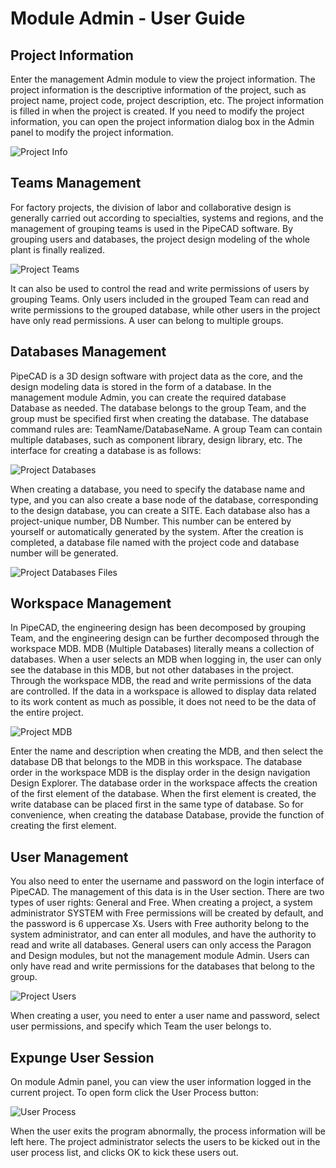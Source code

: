 # Module Admin - User Guide

## Project Information
Enter the management Admin module to view the project information. The project information is the descriptive information of the project, such as project name, project code, project description, etc. The project information is filled in when the project is created. If you need to modify the project information, you can open the project information dialog box in the Admin panel to modify the project information. 

![Project Info](../../images/admin/project_info_en.png)

## Teams Management
For factory projects, the division of labor and collaborative design is generally carried out according to specialties, systems and regions, and the management of grouping teams is used in the PipeCAD software. By grouping users and databases, the project design modeling of the whole plant is finally realized. 

![Project Teams](../../images/admin/project_team_en.png)

It can also be used to control the read and write permissions of users by grouping Teams. Only users included in the grouped Team can read and write permissions to the grouped database, while other users in the project have only read permissions. A user can belong to multiple groups. 

## Databases Management
PipeCAD is a 3D design software with project data as the core, and the design modeling data is stored in the form of a database. In the management module Admin, you can create the required database Database as needed. The database belongs to the group Team, and the group must be specified first when creating the database. The database command rules are: TeamName/DatabaseName. A group Team can contain multiple databases, such as component library, design library, etc. The interface for creating a database is as follows: 

![Project Databases](../../images/admin/project_db_en.png)

When creating a database, you need to specify the database name and type, and you can also create a base node of the database, corresponding to the design database, you can create a SITE. Each database also has a project-unique number, DB Number. This number can be entered by yourself or automatically generated by the system. After the creation is completed, a database file named with the project code and database number will be generated. 

![Project Databases Files](../../images/admin/project_dbs_files_en.png)

## Workspace Management
In PipeCAD, the engineering design has been decomposed by grouping Team, and the engineering design can be further decomposed through the workspace MDB. MDB (Multiple Databases) literally means a collection of databases. When a user selects an MDB when logging in, the user can only see the database in this MDB, but not other databases in the project. Through the workspace MDB, the read and write permissions of the data are controlled. If the data in a workspace is allowed to display data related to its work content as much as possible, it does not need to be the data of the entire project. 

![Project MDB](../../images/admin/project_mdb_en.png)

Enter the name and description when creating the MDB, and then select the database DB that belongs to the MDB in this workspace. The database order in the workspace MDB is the display order in the design navigation Design Explorer. The database order in the workspace affects the creation of the first element of the database. When the first element is created, the write database can be placed first in the same type of database. So for convenience, when creating the database Database, provide the function of creating the first element. 

## User Management
You also need to enter the username and password on the login interface of PipeCAD. The management of this data is in the User section. There are two types of user rights: General and Free. When creating a project, a system administrator SYSTEM with Free permissions will be created by default, and the password is 6 uppercase Xs. Users with Free authority belong to the system administrator, and can enter all modules, and have the authority to read and write all databases. General users can only access the Paragon and Design modules, but not the management module Admin. Users can only have read and write permissions for the databases that belong to the group. 

![Project Users](../../images/admin/project_user_en.png)

When creating a user, you need to enter a user name and password, select user permissions, and specify which Team the user belongs to. 

## Expunge User Session
On module Admin panel, you can view the user information logged in the current project. To open form click the User Process button:

![User Process](../../images/admin/user_process_en.png)

When the user exits the program abnormally, the process information will be left here. The project administrator selects the users to be kicked out in the user process list, and clicks OK to kick these users out.